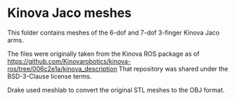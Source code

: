 # Kinova Jaco meshes

This folder contains meshes of the 6-dof and 7-dof 3-finger Kinova Jaco arms.

The files were originally taken from the Kinova ROS package as of
https://github.com/Kinovarobotics/kinova-ros/tree/006c2e1a/kinova_description
That repository was shared under the BSD-3-Clause license terms.

Drake used meshlab to convert the original STL meshes to the OBJ format.
